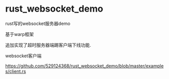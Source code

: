 # rust_websocket_demo
rust写的websocket服务器demo

基于warp框架

追加实现了超时服务器端踢客户端下线功能.


websocket客户端

 https://github.com/529124368/rust_websocket_demo/blob/master/examples/client.rs

